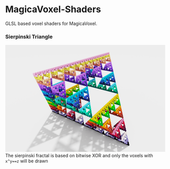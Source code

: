 # MagicaVoxel-Shaders
GLSL based voxel shaders for MagicaVoxel.

### Sierpinski Triangle
<img src="export/snap2023-08-31-21-00-08.png" width="512"><br>
The sierpinski fractal is based on bitwise XOR and only the voxels with `x^y==z` will be drawn
